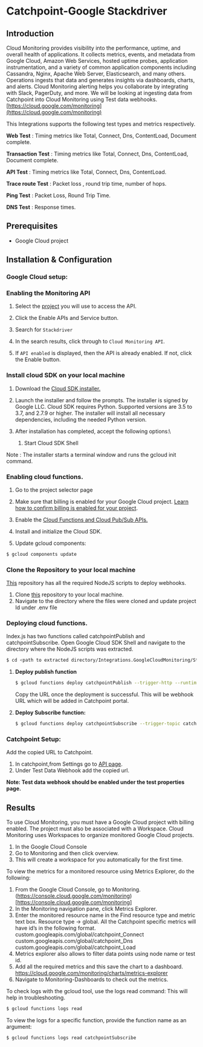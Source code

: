 # Catchpoint-Google Stackdriver

## Introduction

Cloud Monitoring provides visibility into the performance, uptime, and overall health of applications. It collects metrics, events, and metadata from Google Cloud, Amazon Web Services, hosted uptime probes, application instrumentation, and a variety of common application components including Cassandra, Nginx, Apache Web Server, Elasticsearch, and many others. Operations ingests that data and generates insights via dashboards, charts, and alerts. Cloud Monitoring alerting helps you collaborate by integrating with Slack, PagerDuty, and more.
We will be looking at ingesting data from Catchpoint into Cloud Monitoring using Test data webhooks.
[https://cloud.google.com/monitoring](https://cloud.google.com/monitoring)

This Integrations supports the following test types and metrics respectively.

**Web Test**  : Timing metrics like Total, Connect, Dns, ContentLoad, Document complete.

**Transaction Test** : Timing metrics like Total, Connect, Dns, ContentLoad, Document complete.

**API Test** : Timing metrics like Total, Connect, Dns, ContentLoad.

**Trace route Test** :  Packet loss , round trip time, number of hops.

**Ping Test** :  Packet Loss, Round Trip Time.

**DNS Test** :  Response times.

##  Prerequisites

 - Google Cloud project

## Installation &amp; Configuration

 ### Google Cloud setup:
 ### Enabling the Monitoring API
 
1. Select the [project](https://console.cloud.google.com/apis/dashboard) you will use to access the API.

1. Click the Enable APIs and Service button.

1. Search for `Stackdriver`

1. In the search results, click through to `Cloud Monitoring API`.

1. If `API enabled` is displayed, then the API is already enabled. If not, click the Enable button.

### Install cloud SDK on your local machine

1. Download the [Cloud SDK installer.](https://dl.google.com/dl/cloudsdk/channels/rapid/GoogleCloudSDKInstaller.exe)

1. Launch the installer and follow the prompts. The installer is signed by Google LLC. Cloud SDK requires Python. Supported versions are 3.5 to 3.7, and 2.7.9 or higher. The installer will install all necessary dependencies, including the needed Python version.

1. After installation has completed, accept the following options:\
    1. Start Cloud SDK Shell

 Note : The installer starts a terminal window and runs the gcloud init command.

### Enabling cloud functions.

1. Go to the project selector page

1. Make sure that billing is enabled for your Google Cloud project.   [Learn how to confirm billing is enabled for your project](https://cloud.google.com/billing/docs/how-to/modify-project).

1. Enable the [Cloud Functions and Cloud Pub/Sub APIs.](https://console.cloud.google.com/flows/enableapi?apiid=cloudfunctions,pubsub&redirect=https://cloud.google.com/functions/docs/tutorials/pubsub)

1. Install and initialize the Cloud SDK.

1. Update gcloud components:
 ```bash
$ gcloud components update
```
### Clone the Repository to your local machine

[This](https://github.com/catchpoint/Integrations.GoogleCloudMonitoring) repository has all the required NodeJS scripts to deploy webhooks.
 1. Clone [this](https://github.com/catchpoint/Integrations.GoogleCloudMonitoring) repository to your local machine. 
 1. Navigate to the directory where the files were cloned and update project Id under .env file

### Deploying cloud functions.

Index.js has two functions called catchpointPublish and catchpointSubscribe.
Open Google Cloud SDK Shell and navigate to the directory where the NodeJS scripts was extracted.

 ```bash
$ cd <path to extracted directory/Integrations.GoogleCloudMonitoring/Stackdriver-Webhook/>;
```
 1. **Deploy publish function**
    ```bash
    $ gcloud functions deploy catchpointPublish --trigger-http --runtime nodejs10 --timeout=180 --trigger-http --allow-unauthenticated
    ```
    Copy the URL once the deployment is successful. This will be webhook URL which will be added in Catchpoint portal.
 
 1. **Deploy Subscribe function:**
    ```bash
    $ gcloud functions deploy catchpointSubscribe --trigger-topic catchpoint-webhook --timeout=180 --runtime nodejs10 --allow-unauthenticated
    ```
### Catchpoint Setup:

Add the copied URL to Catchpoint.
1. In catchpoint,from Settings go to [API page](https://portal.catchpoint.com/ui/Content/Administration/ApiDetail.aspx).
1. Under Test Data Webhook add the copied url.

**Note: Test data webhook should be enabled under the test properties page.**

## Results

To use Cloud Monitoring, you must have a Google Cloud project with billing enabled. The project must also be associated with a Workspace. Cloud Monitoring uses Workspaces to organize monitored Google Cloud projects.

 1. In the Google Cloud Console
 1. Go to Monitoring and then click overview. 
 1. This will create a workspace for you automatically for the first time.

  
To view the metrics for a monitored resource using Metrics Explorer, do the following:

 1. From the Google Cloud Console, go to Monitoring. (https://console.cloud.google.com/monitoring)[https://console.cloud.google.com/monitoring]
 1. In the Monitoring navigation pane, click Metrics Explorer.
 1. Enter the monitored resource name in the Find resource type and metric text box.
Resource type -> global. 
All the Catchpoint specific metrics will have id’s in the following format. custom.googleapis.com/global/catchpoint_Connect
custom.googleapis.com/global/catchpoint_Dns
custom.googleapis.com/global/catchpoint_Load
 1. Metrics explorer also allows to filter data points using node name or test id.
 1. Add all the required metrics and this save the chart to a dashboard.
[https://cloud.google.com/monitoring/charts/metrics-explorer
](https://cloud.google.com/monitoring/charts/metrics-explorer
)
 1. Navigate to Monitoring-Dashboards to check out the metrics.
 
To check logs with the gcloud tool, use the logs read command:
This will help in troubleshooting.
 ```bash
$ gcloud functions logs read
````
To view the logs for a specific function, provide the function name as an argument:
 ```bash
$ gcloud functions logs read catchpointSubscribe
````
